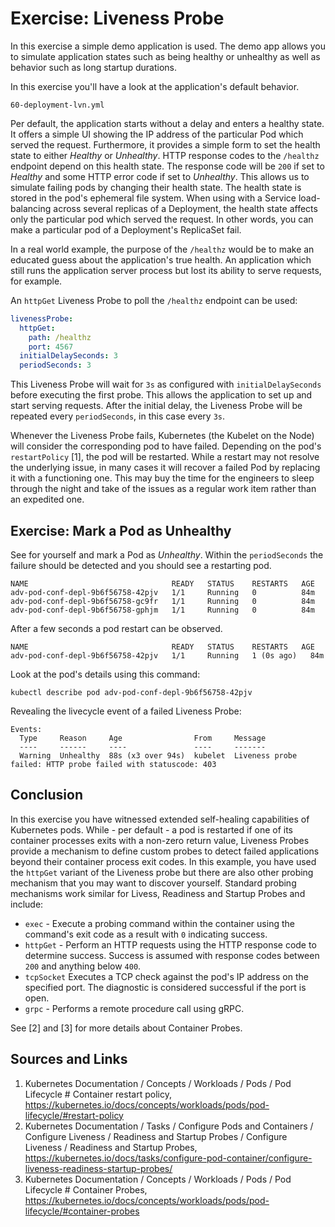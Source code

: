 # Exercise: Liveness Probe

In this exercise a simple demo application is used. The demo app allows
you to simulate application states such as being healthy or unhealthy as well as behavior such as long startup durations.

In this exercise you'll have a look at the application's default behavior.

`60-deployment-lvn.yml`

Per default, the application starts without a delay and enters a healthy state. It offers a simple UI showing the IP address of the particular Pod which served the request. Furthermore, it provides a simple form to set the health state to either *Healthy*  or *Unhealthy*. HTTP response codes to the `/healthz` endpoint depend on this health state. The response code will be `200` if set to *Healthy* and some HTTP error code if set to *Unhealthy*. This allows us to simulate failing pods by changing their health state. The health state is stored in the pod's ephemeral file system. When using with a Service load-balancing across several replicas of a Deployment, the health state affects only the particular pod which served the request. In other words, you can make a particular pod of a Deployment's ReplicaSet fail.

<!--
![Advance Pod Configuration Demo App Screenshot](/img/apc-demo-app.png)
-->

In a real world example, the purpose of the `/healthz` would be to make an educated guess about the application's true health. An application which still runs the application server process but lost its ability to serve requests, for example.

An `httpGet` Liveness Probe to poll the `/healthz` endpoint can be used:

```YAML
livenessProbe:
  httpGet:
    path: /healthz
    port: 4567            
  initialDelaySeconds: 3
  periodSeconds: 3
```

This Liveness Probe will wait for `3s` as configured with `initialDelaySeconds` before executing the first probe. This allows the application to set up and start serving requests. After the initial delay, the Liveness Probe will be repeated every `periodSeconds`, in this case every `3s`.

Whenever the Liveness Probe fails, Kubernetes (the Kubelet on the Node) will consider the corresponding pod to have failed. Depending on the pod's `restartPolicy` [1], the pod will be restarted. 
While a restart may not resolve the underlying issue, in many cases it will recover a failed Pod by replacing it with a functioning one. This may buy the time for the engineers to sleep through the night and take of the issues as a regular work item rather than an expedited one.

## Exercise: Mark a Pod as Unhealthy

See for yourself and mark a Pod as *Unhealthy*. Within the `periodSeconds` the failure should be detected and you should see a restarting pod.

    NAME                                READY   STATUS    RESTARTS   AGE
    adv-pod-conf-depl-9b6f56758-42pjv   1/1     Running   0          84m
    adv-pod-conf-depl-9b6f56758-gc9fr   1/1     Running   0          84m
    adv-pod-conf-depl-9b6f56758-gphjm   1/1     Running   0          84m

After a few seconds a pod restart can be observed.

    NAME                                READY   STATUS    RESTARTS   AGE
    adv-pod-conf-depl-9b6f56758-42pjv   1/1     Running   1 (0s ago)   84m

Look at the pod's details using this command:

    kubectl describe pod adv-pod-conf-depl-9b6f56758-42pjv

Revealing the livecycle event of a failed Liveness Probe:

    Events:
      Type     Reason     Age                From     Message
      ----     ------     ----               ----     -------
      Warning  Unhealthy  88s (x3 over 94s)  kubelet  Liveness probe failed: HTTP probe failed with statuscode: 403

## Conclusion

In this exercise you have witnessed extended self-healing capabilities of Kubernetes pods. While - per default - a pod is restarted if one of its container processes exits with a non-zero return value, Liveness Probes provide a mechanism to define custom probes to detect failed applications beyond their container process exit codes. In this example, you have used the `httpGet` variant of the Liveness probe but there are also other probing mechanism that you may want to discover yourself. Standard probing mechanisms work similar for Livess, Readiness and Startup Probes and include:

- `exec` - Execute a probing command within the container using the command's exit code as a result with `0` indicating success.
- `httpGet` - Perform an HTTP requests using the HTTP response code to determine success. Success is assumed with response codes between `200` and anything below `400`.
- `tcpSocket` Executes a TCP check against the pod's IP address on the specified port. The diagnostic is considered successful if the port is open.
- `grpc` - Performs a remote procedure call using gRPC. 

See [2] and [3] for more details about Container Probes.

## Sources and Links

1. Kubernetes Documentation / Concepts / Workloads / Pods / Pod Lifecycle # Container restart policy, https://kubernetes.io/docs/concepts/workloads/pods/pod-lifecycle/#restart-policy
2. Kubernetes Documentation / Tasks / Configure Pods and Containers / Configure Liveness / Readiness and Startup Probes / Configure Liveness / Readiness and Startup Probes, https://kubernetes.io/docs/tasks/configure-pod-container/configure-liveness-readiness-startup-probes/
3. Kubernetes Documentation / Concepts / Workloads / Pods / Pod Lifecycle # Container Probes, https://kubernetes.io/docs/concepts/workloads/pods/pod-lifecycle/#container-probes